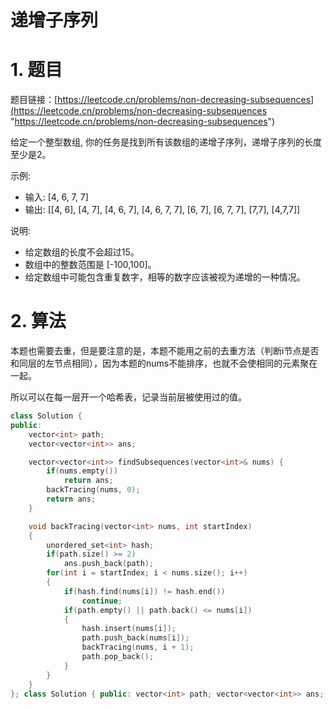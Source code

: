 # 递增子序列

# 1. 题目

题目链接：[https://leetcode.cn/problems/non-decreasing-subsequences](https://leetcode.cn/problems/non-decreasing-subsequences "https://leetcode.cn/problems/non-decreasing-subsequences")

给定一个整型数组, 你的任务是找到所有该数组的递增子序列，递增子序列的长度至少是2。

示例:

- 输入: \[4, 6, 7, 7]
- 输出: \[\[4, 6], \[4, 7], \[4, 6, 7], \[4, 6, 7, 7], \[6, 7], \[6, 7, 7], \[7,7], \[4,7,7]]

说明:

- 给定数组的长度不会超过15。
- 数组中的整数范围是 \[-100,100]。
- 给定数组中可能包含重复数字，相等的数字应该被视为递增的一种情况。

# 2. 算法

本题也需要去重，但是要注意的是，本题不能用之前的去重方法（判断i节点是否和同层的左节点相同），因为本题的nums不能排序，也就不会使相同的元素聚在一起。

所以可以在每一层开一个哈希表，记录当前层被使用过的值。

```c++
class Solution {
public:
    vector<int> path;
    vector<vector<int>> ans;

    vector<vector<int>> findSubsequences(vector<int>& nums) {
        if(nums.empty())
            return ans;
        backTracing(nums, 0);
        return ans;
    }

    void backTracing(vector<int> nums, int startIndex)
    {
        unordered_set<int> hash;
        if(path.size() >= 2)
            ans.push_back(path);
        for(int i = startIndex; i < nums.size(); i++)
        {
            if(hash.find(nums[i]) != hash.end())
                continue;
            if(path.empty() || path.back() <= nums[i])
            {
                hash.insert(nums[i]);
                path.push_back(nums[i]);
                backTracing(nums, i + 1);
                path.pop_back();
            }
        }
    }
}; class Solution { public: vector<int> path; vector<vector<int>> ans; vector<vector<int>> findSubsequences(vector<int>& nums) { if(nums.empty()) return ans; backTracing(nums, 0); return ans; } void backTracing(vector<int> nums, int startIndex) { unordered_set<int> hash; if(path.size() >= 2) ans.push_back(path); for(int i = startIndex; i < nums.size(); i++) { if(hash.find(nums[i]) != hash.end()) continue; if(path.empty() || path.back() <= nums[i]) { hash.insert(nums[i]); path.push_back(nums[i]); backTracing(nums, i + 1); path.pop_back(); } } } };
```
